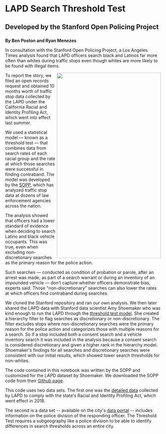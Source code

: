 # LAPD Search Threshold Test

## Developed by the Stanford Open Policing Project

###

<b>By Ben Poston and Ryan Menezes</b>

In consultation with the Stanford Open Policing Project, a Los Angeles Times analysis found that LAPD officers search black and Latinos far more often than whites during traffic stops even though whites are more likely to be found with illegal items.

<img src= "https://github.com/datadesk/ripa-analysis/blob/master/LAPD%20Search%20Graphic.png" ALIGN="right" width="337" height="600">

To report the story, we filed an open records request and obtained 10 months worth of traffic stop data collected by the LAPD under the California Racial and Identity Profiling Act, which went into effect last summer.

We used a statistical model — known as a threshold test — that combines data from search rates of each racial group and the rate at which those searches were successful in finding contraband. The model was developed by the <a href=https://openpolicing.stanford.edu/>SOPP</a>, which has analyzed traffic stop data at dozens of law enforcement agencies across the nation.

The analysis showed that officers had a lower standard of evidence when deciding to search Latino and black vehicle occupants. This was true, even when excluding non-discretionary searches as the primary reason for the police action. 

Such searches — conducted as condition of probation or parole, after an arrest was made, as part of a search warrant or during an inventory of an impounded vehicle — don’t capture whether officers demonstrate bias, experts said. Those "non-discretionary" searches can also lower the rates at which officers find contraband during searches.

We cloned the Stanford repository and ran our own analysis. We then later shared the LAPD data with Stanford data scientist Amy Shoemaker who was kind enough to run the LAPD through the <a href=https://5harad.com/papers/threshold-test.pdf>threshold test model</a>. She created a hierarchy filter to flag searches as discretionary or non-discretionary. The filter excludes stops where non-discretionary searches were the primary reason for the police action and categorizes those with multiple reasons for a search. So if a stop included both a consent search and a vehicle inventory search it was included in the analysis because a consent search is considered discretionary and given a higher rank in the hierarchy model. Shoemaker's findings for all searches and discretionary searches were consistent with our initial results, which showed lower search thresholds for non-whites.

The code contained in this notebook was written by the SOPP and customized for the LAPD dataset by Shoemaker. We downloaded the SOPP code from their <a href=https://github.com/stanford-policylab/opp>Github page</a>.

This code uses two data sets. The first one was the <a href=https://www.dropbox.com/s/hxqglesiofk3o0z/RIPA_MASTER_July_April.csv?dl>detailed data</a> collected by LAPD to comply with the state's Racial and Identity Profiling Act, which went effect in 2018. 

The second is a data set -- available on the city's <a href=https://data.lacity.org/A-Safe-City/Vehicle-and-Pedestrian-Stop-Data-2010-to-Present/ci25-wgt7>data portal</a> -- includes information on the police division of the responding officer. The Threshold Test requires a subgeography like a police division to be able to identify differences in search thresholds across an entire city.
